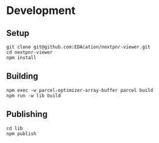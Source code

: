 # Development

## Setup
```shell
git clone git@github.com:EDAcation/nextpnr-viewer.git
cd nextpnr-viewer
npm install
```

## Building
```shell
npm exec -w parcel-optimizer-array-buffer parcel build
npm run -w lib build
```

## Publishing
```shell
cd lib
npm publish
```
